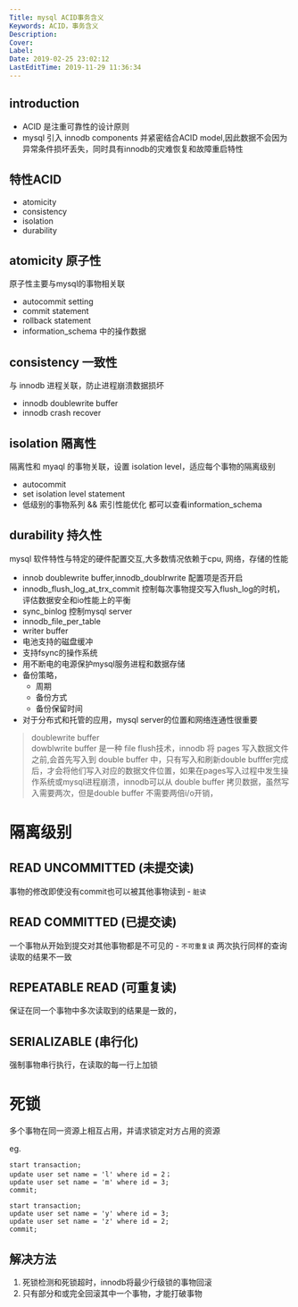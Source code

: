 ```yaml
---
Title: mysql ACID事务含义
Keywords: ACID，事务含义
Description: 
Cover: 
Label: 
Date: 2019-02-25 23:02:12
LastEditTime: 2019-11-29 11:36:34
---
```



## introduction
  
- ACID 是注重可靠性的设计原则
- mysql 引入 innodb components 并紧密结合ACID model,因此数据不会因为异常条件损坏丢失，同时具有innodb的灾难恢复和故障重启特性


## 特性ACID
- atomicity
- consistency
- isolation
- durability

## atomicity 原子性

原子性主要与mysql的事物相关联

- autocommit setting
- commit statement
- rollback statement
- information_schema 中的操作数据


## consistency 一致性

与 innodb 进程关联，防止进程崩溃数据损坏

- innodb doublewrite buffer
- innodb crash recover

## isolation 隔离性

隔离性和 myaql 的事物关联，设置 isolation level，适应每个事物的隔离级别

- autocommit
- set isolation level statement
- 低级别的事物系列 && 索引性能优化 都可以查看information_schema


## durability 持久性

mysql 软件特性与特定的硬件配置交互,大多数情况依赖于cpu, 网络，存储的性能

- innob doublewrite buffer,innodb_doublrwrite 配置项是否开启
- innodb_flush_log_at_trx_commit 控制每次事物提交写入flush_log的时机，评估数据安全和io性能上的平衡
- sync_binlog 控制mysql server 
- innodb_file_per_table
- writer buffer
- 电池支持的磁盘缓冲
- 支持fsync的操作系统
- 用不断电的电源保护mysql服务进程和数据存储
- 备份策略，
    - 周期
    - 备份方式
    - 备份保留时间
- 对于分布式和托管的应用，mysql server的位置和网络连通性很重要


> doublewrite buffer \
dowblwrite buffer 是一种 file flush技术，innodb 将 pages 写入数据文件之前,会首先写入到 double buffer 中，只有写入和刷新double bufffer完成后，才会将他们写入对应的数据文件位置，如果在pages写入过程中发生操作系统或mysql进程崩溃，innodb可以从 double buffer 拷贝数据，虽然写入需要两次，但是double buffer 不需要两倍i/o开销，

# 隔离级别

## READ UNCOMMITTED (未提交读)
事物的修改即使没有commit也可以被其他事物读到 - `脏读`

## READ COMMITTED (已提交读)
一个事物从开始到提交对其他事物都是不可见的 - `不可重复读` 两次执行同样的查询读取的结果不一致

## REPEATABLE READ (可重复读)
保证在同一个事物中多次读取到的结果是一致的，

## SERIALIZABLE (串行化)
强制事物串行执行，在读取的每一行上加锁

# 死锁
多个事物在同一资源上相互占用，并请求锁定对方占用的资源

eg.
```
start transaction;
update user set name = 'l' where id = 2；
update user set name = 'm' where id = 3;
commit;

start transaction;
update user set name = 'y' where id = 3;
update user set name = 'z' where id = 2;
commit;
```

## 解决方法

1. 死锁检测和死锁超时，innodb将最少行级锁的事物回滚
2. 只有部分和或完全回滚其中一个事物，才能打破事物